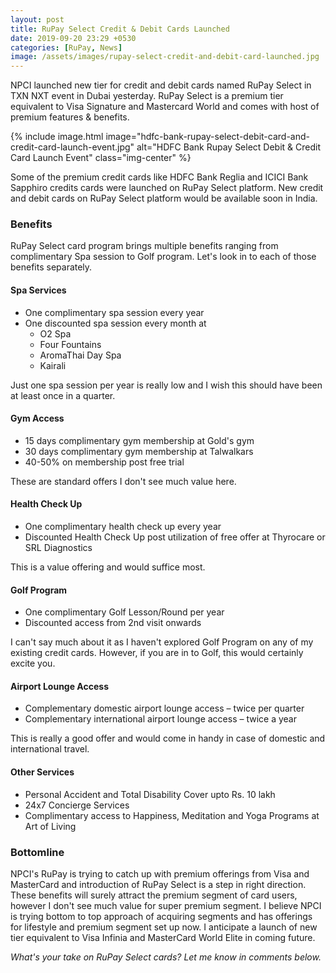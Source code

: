```yaml
---
layout: post
title: RuPay Select Credit & Debit Cards Launched
date: 2019-09-20 23:29 +0530
categories: [RuPay, News]
image: /assets/images/rupay-select-credit-and-debit-card-launched.jpg
---
```


NPCI launched new tier for credit and debit cards named RuPay Select in TXN NXT event in Dubai yesterday. RuPay Select is a premium tier equivalent to Visa Signature and Mastercard World and comes with host of premium features & benefits.

{% include image.html image="hdfc-bank-rupay-select-debit-card-and-credit-card-launch-event.jpg" alt="HDFC Bank Rupay Select Debit & Credit Card Launch Event" class="img-center" %}

Some of the premium credit cards like HDFC Bank Reglia and ICICI Bank Sapphiro credits cards were launched on RuPay Select platform. New credit and debit cards on RuPay Select platform would be available soon in India.

### Benefits

RuPay Select card program brings multiple benefits ranging from complimentary Spa session to Golf program. Let's look in to each of those benefits separately.

#### Spa Services

- One complimentary spa session every year
- One discounted spa session every month at
  - O2 Spa
  - Four Fountains
  - AromaThai Day Spa
  - Kairali

Just one spa session per year is really low and I wish this should have been at least once in a quarter.

#### Gym Access

- 15 days complimentary gym membership at Gold's gym
- 30 days complimentary gym membership at Talwalkars
- 40-50% on membership post free trial

These are standard offers I don't see much value here.

#### Health Check Up

- One complimentary health check up every year
- Discounted Health Check Up post utilization of free offer at Thyrocare or SRL Diagnostics

This is a value offering and would suffice most.

#### Golf Program

- One complimentary Golf Lesson/Round per year
- Discounted access from 2nd visit onwards

I can't say much about it as I haven't explored Golf Program on any of my existing credit cards. However, if you are in to Golf, this would certainly excite you.

#### Airport Lounge Access

- Complementary domestic airport lounge access – twice per quarter
- Complementary international airport lounge access – twice a year

This is really a good offer and would come in handy in case of domestic and international travel.

#### Other Services

- Personal Accident and Total Disability Cover upto Rs. 10 lakh
- 24x7 Concierge Services
- Complimentary access to Happiness, Meditation and Yoga Programs at Art of Living

### Bottomline

NPCI's RuPay is trying to catch up with premium offerings from Visa and MasterCard and introduction of RuPay Select is a step in right direction. These benefits will surely attract the premium segment of card users, however I don't see much value for super premium segment. I believe NPCI is trying bottom to top approach of acquiring segments and has offerings for lifestyle and premium segment set up now. I anticipate a launch of new tier equivalent to Visa Infinia and MasterCard World Elite in coming future.

_What's your take on RuPay Select cards? Let me know in comments below._
